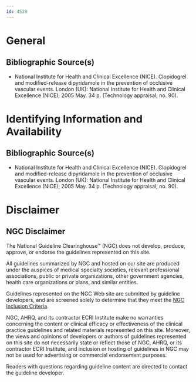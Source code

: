 ```yaml
---
id: 4528
---
```


# General

## Bibliographic Source(s)

- National Institute for Health and Clinical Excellence (NICE). Clopidogrel and modified-release dipyridamole in the prevention of occlusive vascular events. London (UK): National Institute for Health and Clinical Excellence (NICE); 2005 May. 34 p. (Technology appraisal; no. 90).

# Identifying Information and Availability

## Bibliographic Source(s)

- National Institute for Health and Clinical Excellence (NICE). Clopidogrel and modified-release dipyridamole in the prevention of occlusive vascular events. London (UK): National Institute for Health and Clinical Excellence (NICE); 2005 May. 34 p. (Technology appraisal; no. 90).

# Disclaimer

## NGC Disclaimer

The National Guideline Clearinghouse™ (NGC) does not develop, produce, approve, or endorse the guidelines represented on this site.

All guidelines summarized by NGC and hosted on our site are produced under the auspices of medical specialty societies, relevant professional associations, public or private organizations, other government agencies, health care organizations or plans, and similar entities.

Guidelines represented on the NGC Web site are submitted by guideline developers, and are screened solely to determine that they meet the [NGC Inclusion Criteria](/help-and-about/summaries/inclusion-criteria).

NGC, AHRQ, and its contractor ECRI Institute make no warranties concerning the content or clinical efficacy or effectiveness of the clinical practice guidelines and related materials represented on this site. Moreover, the views and opinions of developers or authors of guidelines represented on this site do not necessarily state or reflect those of NGC, AHRQ, or its contractor ECRI Institute, and inclusion or hosting of guidelines in NGC may not be used for advertising or commercial endorsement purposes.

Readers with questions regarding guideline content are directed to contact the guideline developer.


